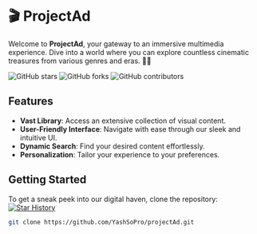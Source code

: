 # 🎬 ProjectAd

Welcome to **ProjectAd**, your gateway to an immersive multimedia experience. Dive into a world where you can explore countless cinematic treasures from various genres and eras. 🍿✨

![GitHub stars](https://img.shields.io/github/stars/YashSoPro/projectAd?style=social)
![GitHub forks](https://img.shields.io/github/forks/YashSoPro/projectAd?style=social)
![GitHub contributors](https://img.shields.io/github/contributors/YashSoPro/projectAd)

## Features

- **Vast Library**: Access an extensive collection of visual content.
- **User-Friendly Interface**: Navigate with ease through our sleek and intuitive UI.
- **Dynamic Search**: Find your desired content effortlessly.
- **Personalization**: Tailor your experience to your preferences.

## Getting Started

To get a sneak peek into our digital haven, clone the repository:
[![Star History](https://star-history.com/#YashSoPro/projectAd&Date)](https://star-history.com/#YashSoPro/projectAd&Date)
```bash
git clone https://github.com/YashSoPro/projectAd.git
